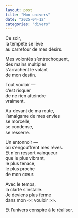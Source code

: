 ```yaml
---
layout: post
title: "Mon univers"
date: "2025-04-12"
categories: "divers"
---
```


Ce soir,  
la tempête se lève  
au carrefour de mes désirs.  

Mes volontés s’entrechoquent,  
des mains multiples  
s'arrachent le volant  
de mon destin.  

Tout vouloir —  
c’est risquer  
de ne rien atteindre  
vraiment.  

Au-devant de ma route,  
l’amalgame de mes envies  
se morcelle,  
se condense,  
se resserre.  

Un entonnoir —  
où s’engouffrent mes rêves.  
Et n'en ressort vainqueur  
que le plus vibrant,  
le plus tenace,  
le plus proche  
de mon cœur.  

Avec le temps,  
la clarté s’installe.  
Je deviens plus ferme  
dans mon  << vouloir >>.  

Et l’univers conspire à le réaliser.  
